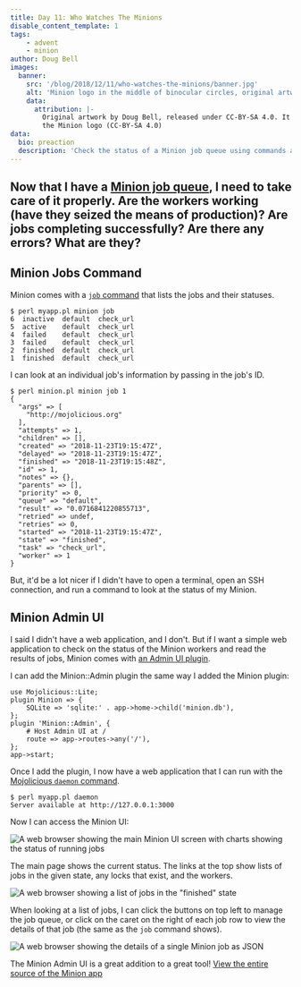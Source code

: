 ```yaml
---
title: Day 11: Who Watches The Minions
disable_content_template: 1
tags:
    - advent
    - minion
author: Doug Bell
images:
  banner:
    src: '/blog/2018/12/11/who-watches-the-minions/banner.jpg'
    alt: 'Minion logo in the middle of binocular circles, original artwork by Doug Bell'
    data:
      attribution: |-
        Original artwork by Doug Bell, released under CC-BY-SA 4.0. It includes
        the Minion logo (CC-BY-SA 4.0)
data:
  bio: preaction
  description: 'Check the status of a Minion job queue using commands and the Minion::Admin UI'
---
```


Now that I have a [Minion job
queue](https://mojolicious.org/perldoc/Minion), I need to take care of
it properly. Are the workers working (have they seized the means of
production)? Are jobs completing successfully? Are there any errors?
What are they?
---

## Minion Jobs Command

Minion comes with a [`job`
command](https://mojolicious.org/perldoc/Minion/Command/minion/job) that
lists the jobs and their statuses.

    $ perl myapp.pl minion job
    6  inactive  default  check_url
    5  active    default  check_url
    4  failed    default  check_url
    3  failed    default  check_url
    2  finished  default  check_url
    1  finished  default  check_url

I can look at an individual job's information by passing in the job's
ID.

    $ perl minion.pl minion job 1
    {
      "args" => [
        "http://mojolicious.org"
      ],
      "attempts" => 1,
      "children" => [],
      "created" => "2018-11-23T19:15:47Z",
      "delayed" => "2018-11-23T19:15:47Z",
      "finished" => "2018-11-23T19:15:48Z",
      "id" => 1,
      "notes" => {},
      "parents" => [],
      "priority" => 0,
      "queue" => "default",
      "result" => "0.0716841220855713",
      "retried" => undef,
      "retries" => 0,
      "started" => "2018-11-23T19:15:47Z",
      "state" => "finished",
      "task" => "check_url",
      "worker" => 1
    }

But, it'd be a lot nicer if I didn't have to open a terminal, open an
SSH connection, and run a command to look at the status of my Minion.

## Minion Admin UI

I said I didn't have a web application, and I don't. But if I want
a simple web application to check on the status of the Minion workers
and read the results of jobs, Minion comes with [an Admin UI
plugin](https://mojolicious.org/perldoc/Mojolicious/Plugin/Minion/Admin).

I can add the Minion::Admin plugin the same way I added the Minion
plugin:

    use Mojolicious::Lite;
    plugin Minion => {
        SQLite => 'sqlite:' . app->home->child('minion.db'),
    };
    plugin 'Minion::Admin', {
        # Host Admin UI at /
        route => app->routes->any('/'),
    };
    app->start;

Once I add the plugin, I now have a web application that I can run with
the [Mojolicious `daemon`
command](https://mojolicious.org/perldoc/Mojolicious/Command/daemon).

    $ perl myapp.pl daemon
    Server available at http://127.0.0.1:3000

Now I can access the Minion UI:

![A web browser showing the main Minion UI screen with charts showing
the status of running jobs](01-main.png)

The main page shows the current status. The links at the top show lists
of jobs in the given state, any locks that exist, and the workers.

![A web browser showing a list of jobs in the "finished"
state](02-job-list.png)

When looking at a list of jobs, I can click the buttons on top left to
manage the job queue, or click on the caret on the right of each job row
to view the details of that job (the same as the `job` command shows).

![A web browser showing the details of a single Minion job as
JSON](03-job-details.png)

The Minion Admin UI is a great addition to a great tool! [View the entire
source of the Minion app](minion.pl)
